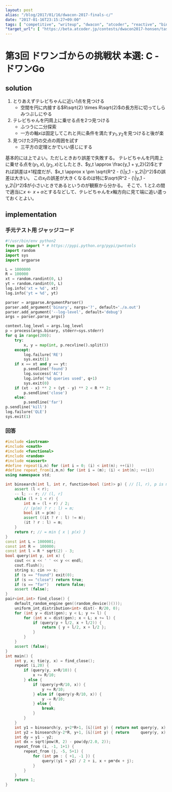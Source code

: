 ```yaml
---
layout: post
alias: "/blog/2017/01/16/dwacon-2017-finals-c/"
date: "2017-01-16T23:15:27+09:00"
tags: [ "competitive", "writeup", "dwacon", "atcoder", "reactive", "binary-search" ]
"target_url": [ "https://beta.atcoder.jp/contests/dwacon2017-honsen/tasks/dwango2017final_c" ]
---
```


# 第3回 ドワンゴからの挑戦状 本選: C - ドワンGo

## solution

1.  とりあえずテレビちゃんに近い$1$点を見つける
    -   空間を円に内接する$R\sqrt{2} \times R\sqrt{2}$の長方形に切ってしらみつぶしにやる
2.  テレビちゃんを円周上に乗せる点を$2$つ見つける
    -   ふつうに二分探索
    -   一方の軸$x$は固定してこれと共に条件を満たす$y_1,y_2$を見つけると後が楽
3.  見つけた$2$円の交点の周囲を試す
    -   三平方の定理とかでいい感じにする

基本的には上でよい。ただしときおり誤差で失敗する。
テレビちゃんを円周上に乗せる点を$(y_1,x), (y_2,x)$としたとき、$y_t \approx \frac{y_1 + y_2}{2}$とすれば誤差は$\pm 1$程度だが、$x_t \approx x \pm \sqrt{R^2 - {\|y_1 - y_2\|}^2}$の誤差は大きい。
この$x_t$の誤差が大きくなるのは特に$\sqrt{R^2 - {\|y_1 - y_2\|}^2}$が小さいときであるというのが観察から分かる。
そこで、1.と2.の間で適当に$x \gets x + \alpha$とするなどして、テレビちゃんを$x$軸方向に見て端に追い遣っておくとよい。

## implementation

### 手元テスト用 ジャッジコード

``` python
#!/usr/bin/env python2
from pwn import * # https://pypi.python.org/pypi/pwntools
import random
import sys
import argparse

L = 1000000
R = 100000
xt = random.randint(0, L)
yt = random.randint(0, L)
log.info('xt = %d', xt)
log.info('yt = %d', yt)

parser = argparse.ArgumentParser()
parser.add_argument('binary', nargs='?', default='./a.out')
parser.add_argument('--log-level', default='debug')
args = parser.parse_args()

context.log_level = args.log_level
p = process(args.binary, stderr=sys.stderr)
for q in range(200):
    try:
        x, y = map(int, p.recvline().split())
    except:
        log.failure('RE')
        sys.exit(1)
    if x == xt and y == yt:
        p.sendline('found')
        log.success('AC')
        log.info('%d queries used', q+1)
        sys.exit(0)
    if (xt - x) ** 2 + (yt - y) ** 2 < R ** 2:
        p.sendline('close')
    else:
        p.sendline('far')
p.sendline('kill')
log.failure('QLE')
sys.exit(1)
```

### 回答

``` c++
#include <iostream>
#include <cmath>
#include <functional>
#include <random>
#include <cassert>
#define repeat(i,n) for (int i = 0; (i) < int(n); ++(i))
#define repeat_from(i,m,n) for (int i = (m); (i) < int(n); ++(i))
using namespace std;

int binsearch(int l, int r, function<bool (int)> p) { // [l, r), p is monotone
    assert (l < r);
    -- l; -- r; // (l, r]
    while (l + 1 < r) {
        int m = (l + r) / 2;
        // (p(m) ? r : l) = m;
        bool it = p(m) ;
        assert ((it ? r : l) != m);
        (it ? r : l) = m;
    }
    return r; // = min { x | p(x) }
}
const int L = 1000001;
const int R =  100000;
const int l = R * sqrt(2) - 3;
bool query(int y, int x) {
    cout << x << ' ' << y << endl;
    cout.flush();
    string s; cin >> s;
    if (s == "found") exit(0);
    if (s == "close") return true;
    if (s == "far")   return false;
    assert (false);
}
pair<int,int> find_close() {
    default_random_engine gen((random_device()()));
    uniform_int_distribution<int> dist(- R/20, 0);
    for (int y = dist(gen); y < L; y += l) {
        for (int x = dist(gen); x < L; x += l) {
            if (query(y + l/2, x + l/2)) {
                return { y + l/2, x + l/2 };
            }
        }
    }
    assert (false);
}
int main() {
    int y, x; tie(y, x) = find_close();
    repeat (i,20) {
        if (query(y, x+R/10)) {
            x += R/10;
        } else {
            if (query(y+R/10, x)) {
                y += R/10;
            } else if (query(y-R/10, x)) {
                y -= R/10;
            } else {
                break;
            }
        }
    }
    int y1 = binsearch(y, y+2*R+1, [&](int y) { return not query(y, x); });
    int y2 = binsearch(y-2*R, y+1, [&](int y) { return     query(y, x); });
    int dy = y1 - y2;
    int dx = sqrt(pow(R, 2) - pow(dy/2.0, 2));
    repeat_from (i, -1, 1+1) {
        repeat_from (j, -5, 5+1) {
            for (int pm : { +1, -1 }) {
                query((y1 + y2) / 2 + i, x + pm*dx + j);
            }
        }
    }
    return 1;
}
```
